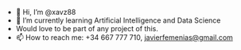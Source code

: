- 👋 Hi, I’m @xavz88
- 🌱 I’m currently learning Artificial Intelligence and Data Science
- Would love to be part of any project of this.
- 📫 How to reach me: +34 667 777 710, javierfemenias@gmail.com

<!---
xavz88/xavz88 is a ✨ special ✨ repository because its `README.md` (this file) appears on your GitHub profile.
You can click the Preview link to take a look at your changes.
--->
